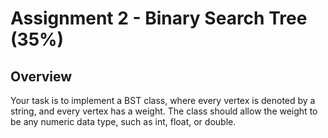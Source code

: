 # Assignment 2 - Binary Search Tree (35%)

## Overview
Your task is to implement a BST class, where every vertex is denoted by a string, and every vertex has a weight. The class should allow the weight to be any numeric data type, such as int, float, or double. 

